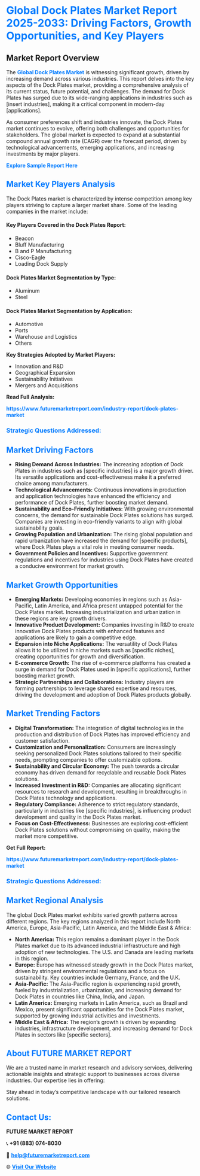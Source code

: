 <h1 style="color: #007BFF;">Global Dock Plates Market Report 2025-2033: Driving Factors, Growth Opportunities, and Key Players</h1>

<section id="overview">
<h2>Market Report Overview</h2>
<p>The <a href="https://www.futuremarketreport.com/industry-report/dock-plates-market" style="color: #007BFF; text-decoration: none;"><strong>Global Dock Plates Market</strong></a> is witnessing significant growth, driven by increasing demand across various industries. This report delves into the key aspects of the Dock Plates market, providing a comprehensive analysis of its current status, future potential, and challenges. The demand for Dock Plates has surged due to its wide-ranging applications in industries such as [insert industries], making it a critical component in modern-day [applications].</p>
<p>As consumer preferences shift and industries innovate, the Dock Plates market continues to evolve, offering both challenges and opportunities for stakeholders. The global market is expected to expand at a substantial compound annual growth rate (CAGR) over the forecast period, driven by technological advancements, emerging applications, and increasing investments by major players.</p>
</section>

<section id="overview">
<p><a href="https://www.futuremarketreport.com/request-sample/reportId=61397" style="color: #007BFF; text-decoration: none;"><strong>Explore Sample Report Here</strong></a></p>
</section>

<section id="key-players">
<h2 style="color: #007BFF;">Market Key Players Analysis</h2>
<p>The Dock Plates market is characterized by intense competition among key players striving to capture a larger market share. Some of the leading companies in the market include:</p>
<h4>Key Players Covered in the Dock Plates Report:</h4>
<ul><li>Beacon</li><li>Bluff Manufacturing</li><li>B and P Manufacturing</li><li>Cisco-Eagle</li><li>Loading Dock Supply</li></ul>
<h4>Dock Plates Market Segmentation by Type:</h4>
<ul><li>Aluminum</li><li>Steel</li></ul>

<h4>Dock Plates Market Segmentation by Application:</h4>
<ul><li>Automotive</li><li>Ports</li><li>Warehouse and Logistics</li><li>Others</li></ul>
<p><strong>Key Strategies Adopted by Market Players:</strong></p>
<ul>
<li>Innovation and R&D</li>
<li>Geographical Expansion</li>
<li>Sustainability Initiatives</li>
<li>Mergers and Acquisitions</li>
</ul>
</section>

<section>
<p><strong>Read Full Analysis: </strong></p><a href="https://www.futuremarketreport.com/industry-report/dock-plates-market" style="color: #007BFF; text-decoration: none;"><strong>https://www.futuremarketreport.com/industry-report/dock-plates-market</strong></a>
<h3 style="color: #007BFF;">Strategic Questions Addressed:</h3>
</section>

<section id="driving-factors">
<h2 style="color: #007BFF;">Market Driving Factors</h2>
<ul>
<li><strong>Rising Demand Across Industries:</strong> The increasing adoption of Dock Plates in industries such as [specific industries] is a major growth driver. Its versatile applications and cost-effectiveness make it a preferred choice among manufacturers.</li>
<li><strong>Technological Advancements:</strong> Continuous innovations in production and application technologies have enhanced the efficiency and performance of Dock Plates, further boosting market demand.</li>
<li><strong>Sustainability and Eco-Friendly Initiatives:</strong> With growing environmental concerns, the demand for sustainable Dock Plates solutions has surged. Companies are investing in eco-friendly variants to align with global sustainability goals.</li>
<li><strong>Growing Population and Urbanization:</strong> The rising global population and rapid urbanization have increased the demand for [specific products], where Dock Plates plays a vital role in meeting consumer needs.</li>
<li><strong>Government Policies and Incentives:</strong> Supportive government regulations and incentives for industries using Dock Plates have created a conducive environment for market growth.</li>
</ul>
</section>

<section id="growth-opportunities">
<h2 style="color: #007BFF;">Market Growth Opportunities</h2>
<ul>
<li><strong>Emerging Markets:</strong> Developing economies in regions such as Asia-Pacific, Latin America, and Africa present untapped potential for the Dock Plates market. Increasing industrialization and urbanization in these regions are key growth drivers.</li>
<li><strong>Innovative Product Development:</strong> Companies investing in R&D to create innovative Dock Plates products with enhanced features and applications are likely to gain a competitive edge.</li>
<li><strong>Expansion into Niche Applications:</strong> The versatility of Dock Plates allows it to be utilized in niche markets such as [specific niches], creating opportunities for growth and diversification.</li>
<li><strong>E-commerce Growth:</strong> The rise of e-commerce platforms has created a surge in demand for Dock Plates used in [specific applications], further boosting market growth.</li>
<li><strong>Strategic Partnerships and Collaborations:</strong> Industry players are forming partnerships to leverage shared expertise and resources, driving the development and adoption of Dock Plates products globally.</li>
</ul>
</section>

<section id="trending-factors">
<h2 style="color: #007BFF;">Market Trending Factors</h2>
<ul>
<li><strong>Digital Transformation:</strong> The integration of digital technologies in the production and distribution of Dock Plates has improved efficiency and customer satisfaction.</li>
<li><strong>Customization and Personalization:</strong> Consumers are increasingly seeking personalized Dock Plates solutions tailored to their specific needs, prompting companies to offer customizable options.</li>
<li><strong>Sustainability and Circular Economy:</strong> The push towards a circular economy has driven demand for recyclable and reusable Dock Plates solutions.</li>
<li><strong>Increased Investment in R&D:</strong> Companies are allocating significant resources to research and development, resulting in breakthroughs in Dock Plates technology and applications.</li>
<li><strong>Regulatory Compliance:</strong> Adherence to strict regulatory standards, particularly in industries like [specific industries], is influencing product development and quality in the Dock Plates market.</li>
<li><strong>Focus on Cost-Effectiveness:</strong> Businesses are exploring cost-efficient Dock Plates solutions without compromising on quality, making the market more competitive.</li>
</ul>
</section>

<section>
<p><strong>Get Full Report: </strong></p><a href="https://www.futuremarketreport.com/industry-report/dock-plates-market" style="color: #007BFF; text-decoration: none;"><strong>https://www.futuremarketreport.com/industry-report/dock-plates-market</strong></a>
<h3 style="color: #007BFF;">Strategic Questions Addressed:</h3>
</section>


<section id="regional-analysis">
<h2 style="color: #007BFF;">Market Regional Analysis</h2>
<p>The global Dock Plates market exhibits varied growth patterns across different regions. The key regions analyzed in this report include North America, Europe, Asia-Pacific, Latin America, and the Middle East & Africa:</p>
<ul>
<li><strong>North America:</strong> This region remains a dominant player in the Dock Plates market due to its advanced industrial infrastructure and high adoption of new technologies. The U.S. and Canada are leading markets in this region.</li>
<li><strong>Europe:</strong> Europe has witnessed steady growth in the Dock Plates market, driven by stringent environmental regulations and a focus on sustainability. Key countries include Germany, France, and the U.K.</li>
<li><strong>Asia-Pacific:</strong> The Asia-Pacific region is experiencing rapid growth, fueled by industrialization, urbanization, and increasing demand for Dock Plates in countries like China, India, and Japan.</li>
<li><strong>Latin America:</strong> Emerging markets in Latin America, such as Brazil and Mexico, present significant opportunities for the Dock Plates market, supported by growing industrial activities and investments.</li>
<li><strong>Middle East & Africa:</strong> The region’s growth is driven by expanding industries, infrastructure development, and increasing demand for Dock Plates in sectors like [specific sectors].</li>
</ul>
</section>

<footer>
<h2 style="color: #007BFF;">About FUTURE MARKET REPORT</h2>
<p>We are a trusted name in market research and advisory services, delivering actionable insights and strategic support to businesses across diverse industries. Our expertise lies in offering:</p>

<p>Stay ahead in today’s competitive landscape with our tailored research solutions.</p>

<h2 style="color: #007BFF;">Contact Us:</h2>
<p><strong>FUTURE MARKET REPORT</strong></p>
<p>📞 <strong>+91 (883) 074-8030</strong></p>
<p>📧 <strong><a href="mailto:help@futuremarketreport.com" style="color: #007BFF;">help@futuremarketreport.com</a></strong></p>
<p>🌐 <strong><a href="https://www.futuremarketreport.com/" style="color: #007BFF;">Visit Our Website</a></strong></p>
</footer>